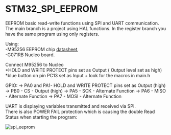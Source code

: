 # STM32_SPI_EEPROM
EEPROM basic read-write functions using SPI and UART communication.
The main branch is a project using HAL functions. 
In the register branch you have the same program using only registers.

Using:                                                                                                                                                                                  
-M95256 EEPROM chip [datasheet](https://www.tme.eu/Document/5be30b2aa7342810d9a9eeb5ab0cd0f7/M95256-WMN6P-DTE.pdf),                                                                 
-G071RB Nucleo board. 

 Connect M95256 to Nucleo     
 *HOLD and WRITE PROTECT pins set as Output ( Output level set as high)   
*blue button on pin PC13 set as Input + look for the macros in main.h 

GPIO:
-> PA0 and PA1- HOLD and WRITE PROTECT pins set as Output (high)
-> PB0 - CS - Output (high)
-> PA5 - SCK - Alternate Function
-> PA6 - MISO - Alternate Function
-> PA7 - MOSI - Alternate Function
                                                                                                                                                                                              

UART is displaying variables transmitted and received via SPI.                                                                                                            
There is also POWER FAIL protection which is causing the double Read Status when starting the program:

![spi_eeprom](https://user-images.githubusercontent.com/91716038/135610682-273f8405-f37a-4da8-a4de-6a5663e42ba7.PNG)

























